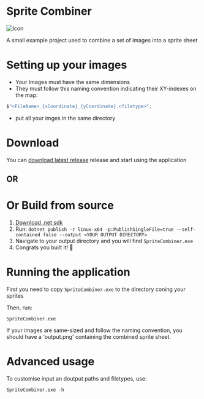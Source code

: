 ﻿# Sprite Combiner

![Icon](SpriteCombiner/spritecombiner.ico)

A small example project used to combine a set of images into a sprite sheet

# Setting up your images

- Your Images must have the same dimensions
- They must follow this naming convention indicating their XY-indexes on the map: 
```cs
$"<FileName>_{xCoordinate}_{yCoordinate}.<filetype>";
```
- put all your imges in the same directory
 
# Download

You can [download latest release](https://github.com/ydinkov/SpriteCombiner/releases/latest) release and start using the application

### 

## OR

# Or Build from source

1. [Download .net sdk](https://dotnet.microsoft.com/en-us/download)
1. Run: ```dotnet publish -r linux-x64 -p:PublishSingleFile=true --self-contained false --output <YOUR OUTPUT DIRECTORY>```
1. Navigate to your output directory and you will find `SpriteCombiner.exe`   
1. Congrats you built it! 🥳


# Running the application

First you need to copy `SpriteCombiner.exe` to the directory coning your sprites

Then, run:
```
SpriteCombiner.exe
```

If your images are same-sized and follow the naming convention, you should have a 'output.png' containing the combined sprite sheet.

# Advanced usage
To customise input an doutput paths and filetypes, use:
```
SpriteCombiner.exe -h
```